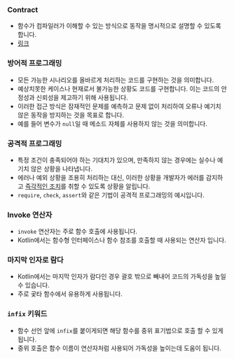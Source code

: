 ### Contract
- 함수가 컴파일러가 이해할 수 있는 방식으로 동작을 명시적으로 설명할 수 있도록 합니다.
- [링크](https://kotlinlang.org/docs/whatsnew13.html#contracts)

### 방어적 프로그래밍
- 모든 가능한 시나리오를 올바르게 처리하는 코드를 구현하는 것을 의미합니다.
- 예상치못한 케이스나 현재로서 불가능한 상황도 코드를 구현합니다. 이는 코드의 안정성과 신뢰성을 제고하기 위해 사용됩니다.
- 이러한 접근 방식은 잠재적인 문제를 예측하고 문제 없이 처리하여 오류나 예기치 않은 동작을 방지하는 것을 목표로 합니다.
- 예를 들어 변수가 `null`일 때 메소드 자체를 사용하지 않는 것을 의미합니다.

### 공격적 프로그래밍
- 특정 조건이 충족되어야 하는 기대치가 있으며, 만족하지 않는 경우에는 실수나 예기치 않은 상황을 나타냅니다.
- 에러나 예외 상황을 조용히 처리하는 대신, 이러한 상황을 개발자가 에러를 감지하고 [즉각적인 조치](Chapter1/Item5%20%3A%20기대하는%20Argument와%20State를%20지정하자.md)를 취할 수 있도록 상황을 알립니다.
- `require`, `check`, `assert`와 같은 기법이 공격적 프로그래밍의 예시입니다.

### Invoke 연산자
- `invoke` 연산자는 주로 함수 호출에 사용됩니다.
- Kotlin에서는 함수형 인터페이스나 함수 참조를 호출할 때 사용되는 연산자 입니다.

### 마지막 인자로 람다
- Kotlin에서는 마지막 인자가 람다인 경우 괄호 밖으로 빼내어 코드의 가독성을 높일 수 있습니다. 
- 주로 곷타 함수에서 유용하게 사용됩니다.

### `infix` 키워드
- 함수 선언 앞에 `infix`를 붙이게되면 해당 함수를 중위 표기법으로 호출 할 수 있게 됩니다.
- 중위 호출은 함수 이름이 연산자처럼 사용되어 가독성을 높이는데 도움이 됩니다.